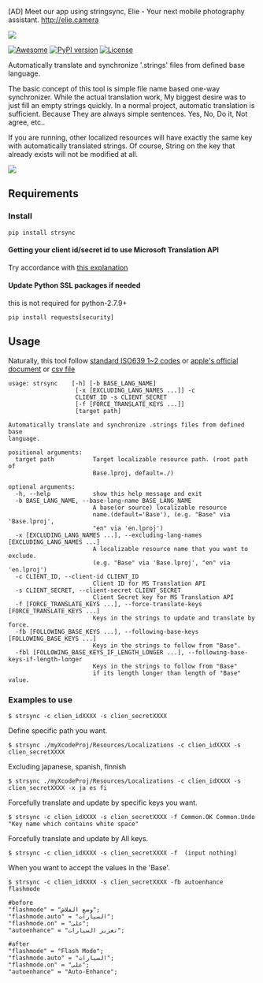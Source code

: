 [AD] Meet our app using stringsync, Elie - Your next mobile photography assistant. http://elie.camera

![](https://cdn.rawgit.com/metasmile/strsync/master/logo_1_3.svg)

[![Awesome](https://cdn.rawgit.com/sindresorhus/awesome/d7305f38d29fed78fa85652e3a63e154dd8e8829/media/badge.svg)](https://github.com/vsouza/awesome-ios#tools)
[![PyPI version](https://badge.fury.io/py/strsync.svg)](https://badge.fury.io/py/strsync)
[![License](https://img.shields.io/pypi/l/strsync.svg)](http://img.shields.io/badge/license-MIT-lightgrey.svg?style=flat)

Automatically translate and synchronize '.strings' files from defined base language.

The basic concept of this tool is simple file name based one-way synchronizer.
While the actual translation work, My biggest desire was to just fill an empty strings quickly.
In a normal project, automatic translation is sufficient. Because They are always simple sentences. Yes, No, Do it, Not agree, etc..

If you are running, other localized resources will have exactly the same key with automatically translated strings. Of course, String on the key that already exists will not be modified at all.

![](https://github.com/metasmile/strsync/blob/master/structure.png)


## Requirements
### Install
```
pip install strsync
```

#### Getting your client id/secret id to use Microsoft Translation API

Try accordance with [this explanation](https://msdn.microsoft.com/en-us/library/mt146806.aspx)

#### Update Python SSL packages if needed

this is not required for python-2.7.9+

```shell
pip install requests[security]
```

## Usage

Naturally, this tool follow [standard ISO639 1~2 codes](http://www.loc.gov/standards/iso639-2/php/English_list.php) or [apple's official document](https://developer.apple.com/library/ios/documentation/MacOSX/Conceptual/BPInternational/LanguageandLocaleIDs/LanguageandLocaleIDs.html) or [csv file](https://gist.github.com/pjc-is/49971b36db38fdeae6fc)

```
usage: strsync    [-h] [-b BASE_LANG_NAME]
                   [-x [EXCLUDING_LANG_NAMES ...]] -c
                   CLIENT_ID -s CLIENT_SECRET
                   [-f [FORCE_TRANSLATE_KEYS ...]]
                   [target path]

Automatically translate and synchronize .strings files from defined base
language.

positional arguments:
  target path           Target localizable resource path. (root path of
                        Base.lproj, default=./)

optional arguments:
  -h, --help            show this help message and exit
  -b BASE_LANG_NAME, --base-lang-name BASE_LANG_NAME
                        A base(or source) localizable resource
                        name.(default='Base'), (e.g. "Base" via 'Base.lproj',
                        "en" via 'en.lproj')
  -x [EXCLUDING_LANG_NAMES ...], --excluding-lang-names [EXCLUDING_LANG_NAMES ...]
                        A localizable resource name that you want to exclude.
                        (e.g. "Base" via 'Base.lproj', "en" via 'en.lproj')
  -c CLIENT_ID, --client-id CLIENT_ID
                        Client ID for MS Translation API
  -s CLIENT_SECRET, --client-secret CLIENT_SECRET
                        Client Secret key for MS Translation API
  -f [FORCE_TRANSLATE_KEYS ...], --force-translate-keys [FORCE_TRANSLATE_KEYS ...]
                        Keys in the strings to update and translate by force.
  -fb [FOLLOWING_BASE_KEYS ...], --following-base-keys [FOLLOWING_BASE_KEYS ...]
                        Keys in the strings to follow from "Base".
  -fbl [FOLLOWING_BASE_KEYS_IF_LENGTH_LONGER ...], --following-base-keys-if-length-longer
                        Keys in the strings to follow from "Base" 
                        if its length longer than length of "Base" value.
```

### Examples to use
```
$ strsync -c clien_idXXXX -s clien_secretXXXX
```

Define specific path you want.
```
$ strsync ./myXcodeProj/Resources/Localizations -c clien_idXXXX -s clien_secretXXXX
```

Excluding japanese, spanish, finnish
```
$ strsync ./myXcodeProj/Resources/Localizations -c clien_idXXXX -s clien_secretXXXX -x ja es fi
```

Forcefully translate and update by specific keys you want.
```
$ strsync -c clien_idXXXX -s clien_secretXXXX -f Common.OK Common.Undo "Key name which contains white space"
```

Forcefully translate and update by All keys.
```
$ strsync -c clien_idXXXX -s clien_secretXXXX -f  (input nothing)
```

When you want to accept the values in the 'Base'.
```
$ strsync -c clien_idXXXX -s clien_secretXXXX -fb autoenhance flashmode

#before
"flashmode" = "وضع الفلاش";
"flashmode.auto" = "السيارات";
"flashmode.on" = "على";
"autoenhance" = "تعزيز السيارات";

#after
"flashmode" = "Flash Mode";
"flashmode.auto" = "السيارات";
"flashmode.on" = "على";
"autoenhance" = "Auto-Enhance";
```
